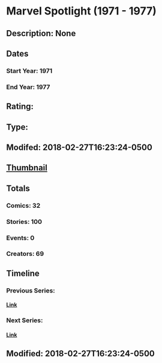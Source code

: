 # Marvel Spotlight (1971 - 1977)
## Description: None
## Dates
### Start Year: 1971
### End Year: 1977
## Rating: 
## Type: 
## Modifed: 2018-02-27T16:23:24-0500
## [Thumbnail](http://i.annihil.us/u/prod/marvel/i/mg/9/90/5a95cc36e841c.jpg)
## Totals
### Comics: 32
### Stories: 100
### Events: 0
### Creators: 69
## Timeline
### Previous Series: 
#### [Link]()
### Next Series: 
#### [Link]()
## Modified: 2018-02-27T16:23:24-0500